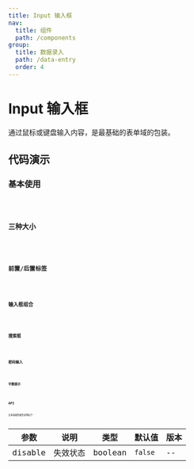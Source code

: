 ```yaml
---
title: Input 输入框
nav:
  title: 组件
  path: /components
group:
  title: 数据录入
  path: /data-entry
  order: 4
---
```


# Input 输入框

通过鼠标或键盘输入内容，是最基础的表单域的包装。

## 代码演示

### 基本使用

<code src="./demo/simple.tsx" />

### 三种大小

<code src="./demo/demo02.tsx" />

### 前置/后置标签

<code src="./demo/demo03.tsx" />

### 输入框组合

<code src="./demo/demo04.tsx" />

### 搜索框

<code src="./demo/demo05.tsx" />

### 密码输入

<code src="./demo/demo06.tsx" />

### 字数提示

<code src="./demo/demo07.tsx" />

## API

文本链接的属性说明如下：

| 参数    | 说明     | 类型    | 默认值  | 版本 |
| ------- | -------- | ------- | ------- | ---- |
| disable | 失效状态 | boolean | `false` | --   |
